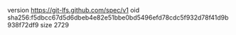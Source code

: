 version https://git-lfs.github.com/spec/v1
oid sha256:f5dbcc67d5d6dbeb4e82e51bbe0bd5496efd78cdc5f932d78f41d9b938f72df9
size 2729
